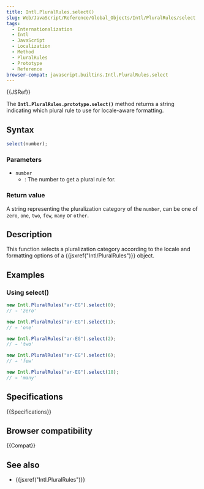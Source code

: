 ```yaml
---
title: Intl.PluralRules.select()
slug: Web/JavaScript/Reference/Global_Objects/Intl/PluralRules/select
tags:
  - Internationalization
  - Intl
  - JavaScript
  - Localization
  - Method
  - PluralRules
  - Prototype
  - Reference
browser-compat: javascript.builtins.Intl.PluralRules.select
---
```


{{JSRef}}

The **`Intl.PluralRules.prototype.select()`** method returns a
string indicating which plural rule to use for locale-aware formatting.

## Syntax

```js
select(number);
```

### Parameters

- `number`
  - : The number to get a plural rule for.

### Return value

A string representing the pluralization category of the `number`, can be one
of `zero`, `one`, `two`, `few`,
`many` or `other`.

## Description

This function selects a pluralization category according to the locale and formatting
options of a {{jsxref("Intl/PluralRules")}} object.

## Examples

### Using select()

```js
new Intl.PluralRules("ar-EG").select(0);
// → 'zero'

new Intl.PluralRules("ar-EG").select(1);
// → 'one'

new Intl.PluralRules("ar-EG").select(2);
// → 'two'

new Intl.PluralRules("ar-EG").select(6);
// → 'few'

new Intl.PluralRules("ar-EG").select(18);
// → 'many'
```

## Specifications

{{Specifications}}

## Browser compatibility

{{Compat}}

## See also

- {{jsxref("Intl.PluralRules")}}
